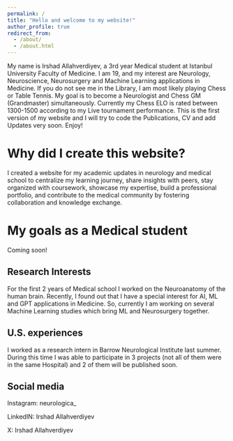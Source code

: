 ```yaml
---
permalink: /
title: "Hello and welcome to my website!"
author_profile: true
redirect_from: 
  - /about/
  - /about.html
---
```


My name is Irshad Allahverdiyev, a 3rd year Medical student at Istanbul University Faculty of Medicine. I am 19, and my interest are Neurology, Neuroscience, Neurosurgery and Machine Learning applications in Medicine. If you do not see me in the Library, I am most likely playing Chess or Table Tennis. My goal is to become a Neurologist and Chess GM (Grandmaster) simultaneously. Currently my Chess ELO is rated between 1300-1500 according to my Live tournament performance. This is the first version of my website and I will try to code the Publications, CV and add Updates very soon. Enjoy!

Why did I create this website?
======
I created a website for my academic updates in neurology and medical school to centralize my learning journey, share insights with peers, stay organized with coursework, showcase my expertise, build a professional portfolio, and contribute to the medical community by fostering collaboration and knowledge exchange.

My goals as a Medical student
======
Coming soon!

Research Interests
------
For the first 2 years of Medical school I worked on the Neuroanatomy of the human brain. Recently, I found out that I have a special interest for AI, ML and GPT applications in Medicine. So, currently I am working on several Machine Learning studies which bring ML and Neurosurgery together.

U.S. experiences
------
I worked as a research intern in Barrow Neurological Institute last summer. During this time I was able to participate in 3 projects (not all of them were in the same Hospital) and 2 of them will be published soon. 


Social media
------
Instagram: neurologica_

LinkedIN: Irshad Allahverdiyev

X: Irshad Allahverdiyev





